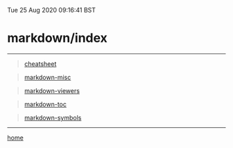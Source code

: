 Tue 25 Aug 2020 09:16:41 BST

# markdown/index

___

> [cheatsheet](./markdown-cheat-sheet.md)  

> [markdown-misc](./markdown-misc.md)

> [markdown-viewers](./markdown-viewers.md)

> [markdown-toc](./markdown-toc.md)

> [markdown-symbols](./markdown-symbols.md)

___

[home](./home.md) 
